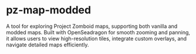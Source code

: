 # pz-map-modded
A tool for exploring Project Zomboid maps, supporting both vanilla and modded maps. Built with OpenSeadragon for smooth zooming and panning, it allows users to view high-resolution tiles, integrate custom overlays, and navigate detailed maps efficiently.
